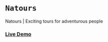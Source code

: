 # `Natours`

Natours | Exciting tours for adventurous people

### [Live Demo](https://natours-tourrs.netlify.app/)
